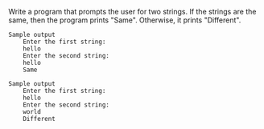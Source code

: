 Write a program that prompts the user for two strings. If the strings are the same, then the program prints "Same". Otherwise, it prints "Different".

    Sample output
        Enter the first string:
        hello
        Enter the second string:
        hello
        Same

    Sample output
        Enter the first string:
        hello
        Enter the second string:
        world
        Different